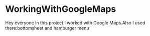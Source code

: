 # WorkingWithGoogleMaps
Hey everyone in this project I worked with Google Maps.Also I used there:bottomsheet and hamburger menu

